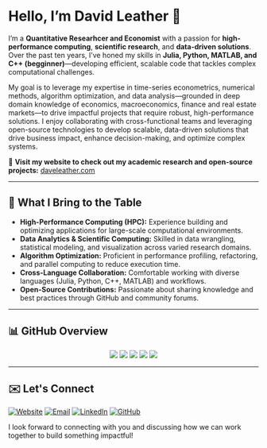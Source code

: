 # Hello, I’m David Leather 👋

I’m a **Quantitative Researhcer and Economist** with a passion for **high-performance computing**, **scientific research**, and **data-driven solutions**. Over the past ten years, I’ve honed my skills in **Julia, Python, MATLAB, and C++ (begginner)**—developing efficient, scalable code that tackles complex computational challenges.

My goal is to leverage my expertise in time-series econometrics, numerical methods, algorithm optimization, and data analysis—grounded in deep domain knowledge of economics, macroeconomics, finance and real estate markets—to drive impactful projects that require robust, high-performance solutions. I enjoy collaborating with cross-functional teams and leveraging open-source technologies to develop scalable, data-driven solutions that drive business impact, enhance decision-making, and optimize complex systems.

🔗 **Visit my website to check out my academic research and open-source projects:** [daveleather.com](https://www.daveleather.com)

---

## 🔎 What I Bring to the Table
- **High-Performance Computing (HPC):** Experience building and optimizing applications for large-scale computational environments.
- **Data Analytics & Scientific Computing:** Skilled in data wrangling, statistical modeling, and visualization across varied research domains.
- **Algorithm Optimization:** Proficient in performance profiling, refactoring, and parallel computing to reduce execution time.
- **Cross-Language Collaboration:** Comfortable working with diverse languages (Julia, Python, C++, MATLAB) and workflows.
- **Open-Source Contributions:** Passionate about sharing knowledge and best practices through GitHub and community forums.

---

## 📊 GitHub Overview
<div align="center">
  
[![](http://github-profile-summary-cards.vercel.app/api/cards/profile-details?username=dleather&theme=dracula)](https://github.com/vn7n24fzkq/github-profile-summary-cards)
[![](https://github-profile-summary-cards.vercel.app/api/cards/repos-per-language?username=dleather&theme=dracula)](https://github.com/vn7n24fzkq/github-profile-summary-cards) [![](https://github-profile-summary-cards.vercel.app/api/cards/most-commit-language?username=dleather&theme=dracula)](https://github.com/vn7n24fzkq/github-profile-summary-cards)
[![](https://github-profile-summary-cards.vercel.app/api/cards/stats?username=dleather&theme=dracula)](https://github.com/vn7n24fzkq/github-profile-summary-cards) [![](http://github-profile-summary-cards.vercel.app/api/cards/productive-time?username=dleather&theme=dracula&utcOffset=8)](https://github.com/vn7n24fzkq/github-profile-summary-cards)

</div>

---

## ✉️ Let's Connect

[![Website](https://img.shields.io/badge/Website-000000?style=flat&logo=Google-Chrome&logoColor=white)](https://www.daveleather.com)
[![Email](https://img.shields.io/badge/Email-D14836?style=flat&logo=gmail&logoColor=white)](mailto:david.a.leather@gmail.com)
[![LinkedIn](https://img.shields.io/badge/LinkedIn-0077B5?style=flat&logo=linkedin&logoColor=white)](https://linkedin.com/in/davleather)
[![GitHub](https://img.shields.io/badge/GitHub-100000?style=flat&logo=github&logoColor=white)](https://github.com/dleather)

I look forward to connecting with you and discussing how we can work together to build something impactful!
